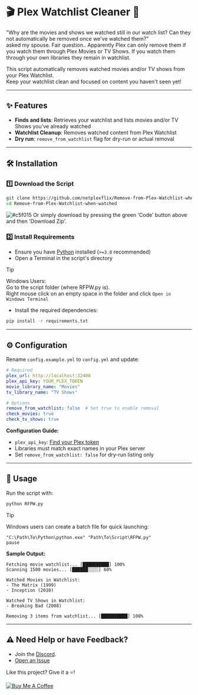 # 🎬 Plex Watchlist Cleaner 🧹

"Why are the movies and shows we watched still in our watch list? Can they not automatically be removed once we've watched them?"</br>
asked my spouse. Fair question.. Apparently Plex can only remove them if you watch them through Plex Movies or TV Shows. If you watch them through your own libraries they remain in watchlist.

This script automatically removes watched movies and/or TV shows from your Plex Watchlist.</br> 
Keep your watchlist clean and focused on content you haven't seen yet!

---

## ✨ Features
- **Finds and lists**: Retrieves your watchlist and lists movies and/or TV Shows you've already watched
- **Watchlist Cleanup**: Removes watched content from Plex Watchlist
- **Dry run**: `remove_from_watchlist` flag for dry-run or actual removal

---

## 🛠️ Installation

### 1️⃣ Download the Script
```sh
git clone https://github.com/netplexflix/Remove-from-Plex-Watchlist-when-watched.git
cd Remove-from-Plex-Watchlist-when-watched
```
![#c5f015](https://placehold.co/15x15/c5f015/c5f015.png) Or simply download by pressing the green 'Code' button above and then 'Download Zip'.

### 2️⃣ Install Requirements
- Ensure you have [Python](https://www.python.org/downloads/) installed (`>=3.8` recommended)
- Open a Terminal in the script's directory
>[!TIP]
>Windows Users: <br/>
>Go to the script folder (where RFPW.py is).</br>
>Right mouse click on an empty space in the folder and click `Open in Windows Terminal`
- Install the required dependencies:
```sh
pip install -r requirements.txt
```
---

## ⚙️ Configuration

Rename `config.example.yml` to `config.yml` and update:

```yaml
# Required
plex_url: http://localhost:32400
plex_api_key: YOUR_PLEX_TOKEN
movie_library_name: "Movies"
tv_library_name: "TV Shows"

# Options
remove_from_watchlist: false  # Set true to enable removal
check_movies: true
check_tv_shows: true
```

**Configuration Guide:**  
- `plex_api_key`: [Find your Plex token](https://support.plex.tv/articles/204059436-finding-an-authentication-token-x-plex-token/)  
- Libraries must match exact names in your Plex server  
- Set `remove_from_watchlist: false` for dry-run listing only  

---

## 🚀 Usage

Run the script with:
```sh
python RFPW.py
```

> [!TIP]
> Windows users can create a batch file for quick launching:
> ```batch
> "C:\Path\To\Python\python.exe" "Path\To\Script\RFPW.py"
> pause
> ```


**Sample Output:**
```
Fetching movie watchlist... [██████████] 100%
Scanning 1500 movies... [██████░░░░] 60%

Watched Movies in Watchlist:
- The Matrix (1999)
- Inception (2010)

Watched TV Shows in Watchlist:
- Breaking Bad (2008)

Removing 3 items from watchlist... [██████████] 100%
```


---

## ⚠️ Need Help or have Feedback?
- Join the [Discord](https://discord.gg/VBNUJd7tx3).
- [Open an Issue](https://github.com/yourusername/Remove-from-Plex-Watchlist-when-watched/issues)  

Like this project? Give it a ⭐!  

[![Buy Me A Coffee](https://img.shields.io/badge/Support-%F0%9F%8D%BA-yellow)](https://buymeacoffee.com/neekokeen)
